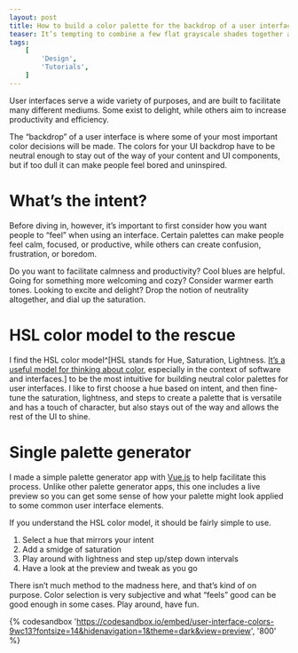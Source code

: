 ```yaml
---
layout: post
title: How to build a color palette for the backdrop of a user interface
teaser: It’s tempting to combine a few flat grayscale shades together and call it a day. But it’s way more fun to create your own. It’s not that hard, and can add a touch of character to your UI.
tags:
    [
        'Design',
        'Tutorials',
    ]
---
```


User interfaces serve a wide variety of purposes, and are built to facilitate many different mediums. Some exist to delight, while others aim to increase productivity and efficiency.

The “backdrop” of a user interface is where some of your most important color decisions will be made. The colors for your UI backdrop have to be neutral enough to stay out of the way of your content and UI components, but if too dull it can make people feel bored and uninspired.

# What’s the intent?

Before diving in, however, it’s important to first consider how you want people to “feel” when using an interface. Certain palettes can make people feel calm, focused, or productive, while others can create confusion, frustration, or boredom.

Do you want to facilitate calmness and productivity? Cool blues are helpful. Going for something more welcoming and cozy? Consider warmer earth tones. Looking to excite and delight? Drop the notion of neutrality altogether, and dial up the saturation.

# HSL color model to the rescue

I find the HSL color model^[HSL stands for Hue, Saturation, Lightness. [It’s a useful model for thinking about color](https://en.wikipedia.org/wiki/HSL_and_HSV), especially in the context of software and interfaces.] to be the most intuitive for building neutral color palettes for user interfaces. I like to first choose a hue based on intent, and then fine-tune the saturation, lightness, and steps to create a palette that is versatile and has a touch of character, but also stays out of the way and allows the rest of the UI to shine.

# Single palette generator

I made a simple palette generator app with [Vue.js](https://vuejs.org/) to help facilitate this process. Unlike other palette generator apps, this one includes a live preview so you can get some sense of how your palette might look applied to some common user interface elements.

If you understand the HSL color model, it should be fairly simple to use.

1. Select a hue that mirrors your intent
2. Add a smidge of saturation
3. Play around with lightness and step up/step down intervals
4. Have a look at the preview and tweak as you go

There isn’t much method to the madness here, and that’s kind of on purpose. Color selection is very subjective and what “feels” good can be good enough in some cases. Play around, have fun.

{% codesandbox 'https://codesandbox.io/embed/user-interface-colors-9wc13?fontsize=14&hidenavigation=1&theme=dark&view=preview', '800' %}
